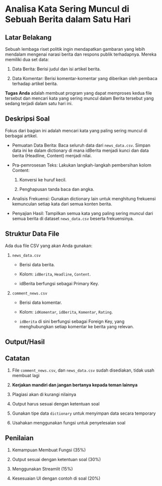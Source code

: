 # Analisa Kata Sering Muncul di Sebuah Berita dalam Satu Hari

## Latar Belakang

Sebuah lembaga riset politik ingin mendapatkan gambaran yang lebih mendalam mengenai narasi berita dan respons publik terhadapnya. Mereka memiliki dua set data:

1. Data Berita: Berisi judul dan isi artikel berita.

2. Data Komentar: Berisi komentar-komentar yang diberikan oleh pembaca terhadap artikel berita.

**Tugas Anda** adalah membuat program yang dapat memproses kedua file tersebut dan mencari kata yang sering muncul dalam Berita tersebut yang sedang terjadi dalam satu hari ini.

## Deskripsi Soal

Fokus dari bagian ini adalah mencari kata yang paling sering muncul di berbagai artikel.

- Pemuatan Data Berita: Baca seluruh data dari `news_data.csv`. Simpan data ini ke dalam dictionary di mana idBerita menjadi kunci dan data berita (Headline, Content) menjadi nilai.

- Pra-pemrosesan Teks: Lakukan langkah-langkah pembersihan kolom Content:

  1. Konversi ke huruf kecil.

  2. Penghapusan tanda baca dan angka.

- Analisis Frekuensi: Gunakan dictionary lain untuk menghitung frekuensi kemunculan setiap kata dari semua konten berita.

- Penyajian Hasil: Tampilkan semua kata yang paling sering muncul dari semua berita di dataset `news_data.csv` beserta frekuensinya.

## Struktur Data File

Ada dua file CSV yang akan Anda gunakan:

1. `news_data.csv`

   - Berisi data berita.

   - Kolom: `idBerita`, `Headline`, `Content`.

   - idBerita berfungsi sebagai Primary Key.

2. `comment_news.csv`

   - Berisi data komentar.

   - Kolom: `idKomentar`, `idBerita`, `Komentar`, `Rating`.

   - `idBerita` di sini berfungsi sebagai Foreign Key, yang menghubungkan setiap komentar ke berita yang relevan.

## Output/Hasil



## Catatan

1. File `comment_news.csv`, dan `news_data.csv` sudah disediakan, tidak usah membuat lagi

2. **Kerjakan mandiri dan jangan bertanya kepada teman lainnya**

3. Plagiasi akan di kurangi nilainya

4. Output harus sesuai dengan ketentuan soal

5. Gunakan tipe data `dictionary` untuk menyimpan data secara temporary

6. Usahakan menggunakan fungsi untuk penyelesaian soal


## Penilaian

1. Kemampuan Membuat Fungsi (35%)

2. Output sesuai dengan ketentuan soal (30%)

3. Menggunakan Streamlit (15%)

4. Kesesuaian UI dengan contoh di soal (20%)

